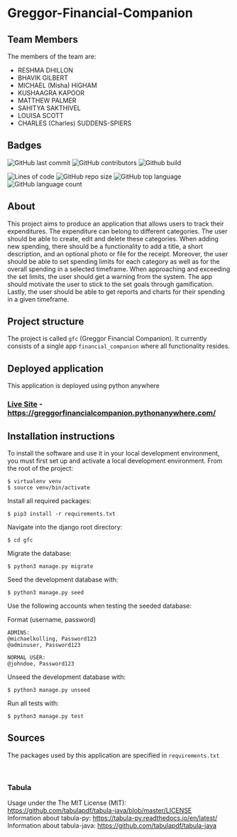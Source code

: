 # Greggor-Financial-Companion

## Team Members
The members of the team are:
- RESHMA DHILLON
- BHAVIK GILBERT
- MICHAEL (Misha) HIGHAM
- KUSHAAGRA KAPOOR
- MATTHEW PALMER
- SAHITYA SAKTHIVEL
- LOUISA SCOTT
- CHARLES (Charles) SUDDENS-SPIERS

## Badges
![GitHub last commit](https://img.shields.io/github/last-commit/Bhavik-Gilbert/Greggor-Financial-Companion)
![GitHub contributors](https://img.shields.io/github/contributors/Bhavik-Gilbert/Greggor-Financial-Companion)
![Github build](https://img.shields.io/github/actions/workflow/status/Bhavik-Gilbert/Greggor-Financial-Companion/django.yml)

![Lines of code](https://img.shields.io/tokei/lines/github/Bhavik-Gilbert/Greggor-Financial-Companion)
![GitHub repo size](https://img.shields.io/github/repo-size/Bhavik-Gilbert/Greggor-Financial-Companion)
![GitHub top language](https://img.shields.io/github/languages/top/Bhavik-Gilbert/Greggor-Financial-Companion)
![GitHub language count](https://img.shields.io/github/languages/count/Bhavik-Gilbert/Greggor-Financial-Companion)

## About
This project aims to produce an application that allows users to track their expenditures. The expenditure can belong to different categories. The user should be able to create, edit and delete these categories. When adding new spending, there should be a functionality to add a title, a short description, and an optional photo or file for the receipt. Moreover, the user should be able to set spending limits for each category as well as for the overall spending in a selected timeframe. When approaching and exceeding the set limits, the user should get a warning from the system. The app should motivate the user to stick to the set goals through gamification. Lastly, the user should be able to get reports and charts for their spending in a given timeframe.

## Project structure
The project is called `gfc` (Greggor Financial Companion).  It currently consists of a single app `financial_companion` where all functionality resides.

## Deployed application
This application is deployed using python anywhere
### [Live Site](https://greggorfinancialcompanion.pythonanywhere.com/) - https://greggorfinancialcompanion.pythonanywhere.com/

## Installation instructions
To install the software and use it in your local development environment, you must first set up and activate a local development environment.  From the root of the project:

```
$ virtualenv venv
$ source venv/bin/activate
```

Install all required packages:

```
$ pip3 install -r requirements.txt
```

Navigate into the django root directory:

```
$ cd gfc
```

Migrate the database:

```
$ python3 manage.py migrate
```

Seed the development database with:

```
$ python3 manage.py seed
```

Use the following accounts when testing the seeded database:

Format (username, password)
```
ADMINS:
@michaelkolling, Password123
@adminuser, Password123

NORMAL USER:
@johndoe, Password123
```


Unseed the development database with:

```
$ python3 manage.py unseed
```

Run all tests with:
```
$ python3 manage.py test
```

## Sources
The packages used by this application are specified in `requirements.txt`

<br />

### Tabula
Usage under the The MIT License (MIT): https://github.com/tabulapdf/tabula-java/blob/master/LICENSE 
<br />
Information about tabula-py: https://tabula-py.readthedocs.io/en/latest/
<br />
Information about tabula-java: https://github.com/tabulapdf/tabula-java

